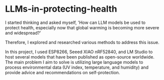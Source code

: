 # LLMs-in-protecting-health

I started thinking and asked myself, 'How can LLM models be used to protect health, especially now that global warming is becoming more severe and widespread?'

Therefore, I explored and researched various methods to address this issue.

In this project, I used ESP8266, Seeed XIAO nRF52840, and LM Studio to host several models that have been published as open-source worldwide. 
The main problem I aim to solve is utilizing large language models to process environmental data (UV index, temperature, and humidity) and provide advice and recommendations on self-protection.
